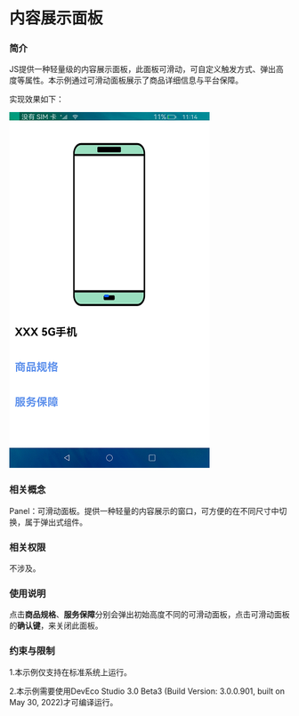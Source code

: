 # 内容展示面板

### 简介

JS提供一种轻量级的内容展示面板，此面板可滑动，可自定义触发方式、弹出高度等属性。本示例通过可滑动面板展示了商品详细信息与平台保障。

实现效果如下：

![](screenshots/devices/main.png)

### 相关概念

Panel：可滑动面板。提供一种轻量的内容展示的窗口，可方便的在不同尺寸中切换，属于弹出式组件。

### 相关权限

不涉及。

### 使用说明

点击**商品规格**、**服务保障**分别会弹出初始高度不同的可滑动面板，点击可滑动面板的**确认键**，来关闭此面板。

### 约束与限制

1.本示例仅支持在标准系统上运行。

2.本示例需要使用DevEco Studio 3.0 Beta3 (Build Version: 3.0.0.901, built on May 30, 2022)才可编译运行。


